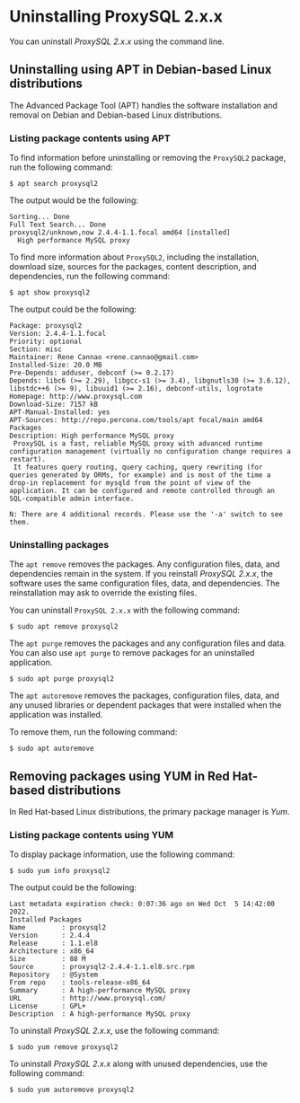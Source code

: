 # Uninstalling ProxySQL 2.x.x

You can uninstall *ProxySQL 2.x.x* using the command line.

## Uninstalling using APT in Debian-based Linux distributions

The Advanced Package Tool (APT) handles the software installation and removal on Debian and Debian-based Linux distributions.

### Listing package contents using APT

To find information before uninstalling or removing the `ProxySQL2` package, run the following command:

```shell
$ apt search proxysql2
```

The output would be the following:

```text
Sorting... Done
Full Text Search... Done
proxysql2/unknown,now 2.4.4-1.1.focal amd64 [installed]
  High performance MySQL proxy
```

To find more information about `ProxySQL2`, including the installation, download size, sources for the packages, content description, and dependencies, run the following command:

```shell
$ apt show proxysql2
```

The output could be the following:

```text
Package: proxysql2
Version: 2.4.4-1.1.focal
Priority: optional
Section: misc
Maintainer: Rene Cannao <rene.cannao@gmail.com>
Installed-Size: 20.0 MB
Pre-Depends: adduser, debconf (>= 0.2.17)
Depends: libc6 (>= 2.29), libgcc-s1 (>= 3.4), libgnutls30 (>= 3.6.12), libstdc++6 (>= 9), libuuid1 (>= 2.16), debconf-utils, logrotate
Homepage: http://www.proxysql.com
Download-Size: 7157 kB
APT-Manual-Installed: yes
APT-Sources: http://repo.percona.com/tools/apt focal/main amd64 Packages
Description: High performance MySQL proxy
 ProxySQL is a fast, reliable MySQL proxy with advanced runtime configuration management (virtually no configuration change requires a restart).
 It features query routing, query caching, query rewriting (for queries generated by ORMs, for example) and is most of the time a drop-in replacement for mysqld from the point of view of the application. It can be configured and remote controlled through an SQL-compatible admin interface.

N: There are 4 additional records. Please use the '-a' switch to see them.
````

### Uninstalling packages 

The `apt remove` removes the packages. Any configuration files, data, and dependencies remain in the system. If you reinstall *ProxySQL 2.x.x*, the software uses the same configuration files, data, and dependencies. The reinstallation may ask to override the existing files.

You can uninstall `ProxySQL 2.x.x` with the following command:

```shell
$ sudo apt remove proxysql2
```

The `apt purge` removes the packages and any configuration files and data. You can also use `apt purge` to remove packages for an uninstalled application.

```shell
$ sudo apt purge proxysql2
```

The `apt autoremove` removes the packages, configuration files, data, and any unused libraries or dependent packages that were installed when the application was installed.

To remove them, run the following command:

```shell
$ sudo apt autoremove
```

## Removing packages using YUM in Red Hat-based distributions

In Red Hat-based Linux distributions, the primary package manager is *Yum*. 

### Listing package contents using YUM

To display package information, use the following command:

```shell
$ sudo yum info proxysql2
```

The output could be the following:

```text
Last metadata expiration check: 0:07:36 ago on Wed Oct  5 14:42:00 2022.
Installed Packages
Name         : proxysql2
Version      : 2.4.4
Release      : 1.1.el8
Architecture : x86_64
Size         : 88 M
Source       : proxysql2-2.4.4-1.1.el8.src.rpm
Repository   : @System
From repo    : tools-release-x86_64
Summary      : A high-performance MySQL proxy
URL          : http://www.proxysql.com/
License      : GPL+
Description  : A high-performance MySQL proxy
```

To uninstall *ProxySQL 2.x.x*, use the following command:

```shell
$ sudo yum remove proxysql2
```

To uninstall *ProxySQL 2.x.x* along with unused dependencies, use the following command:

```shell
$ sudo yum autoremove proxysql2
```
